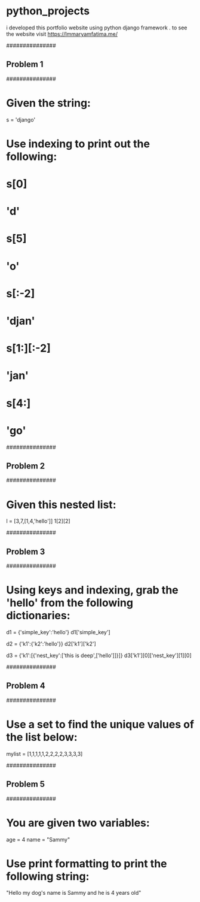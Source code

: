 # python_projects
i developed this portfolio website using python django framework . to see the website visit https://Immaryamfatima.me/

###############
## Problem 1 ##
###############

# Given the string:
s = 'django'

# Use indexing to print out the following:
# s[0]
# 'd'

# s[5]
# 'o'

# s[:-2]
# 'djan'

# s[1:][:-2]
# 'jan'

# s[4:]
# 'go'


###############
## Problem 2 ##
###############


# Given this nested list:
l = [3,7,[1,4,'hello']]
1[2][2]

###############
## Problem 3 ##
###############

# Using keys and indexing, grab the 'hello' from the following dictionaries:

d1 = {'simple_key':'hello'}
d1['simple_key']

d2 = {'k1':{'k2':'hello'}}
d2['k1']['k2']

d3 = {'k1':[{'nest_key':['this is deep',['hello']]}]}
d3['k1'][0]['nest_key'][1][0]

###############
## Problem 4 ##
###############

# Use a set to find the unique values of the list below:
mylist = [1,1,1,1,1,2,2,2,2,3,3,3,3]



###############
## Problem 5 ##
###############

# You are given two variables:
age = 4
name = "Sammy"

# Use print formatting to print the following string:
"Hello my dog's name is Sammy and he is 4 years old"
